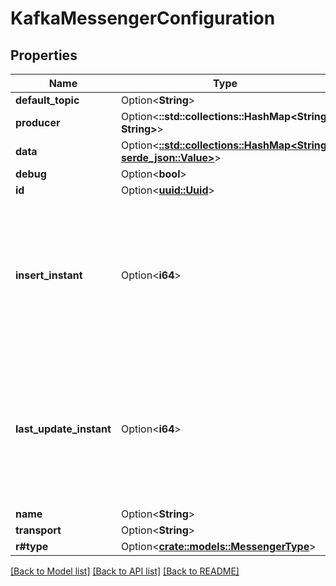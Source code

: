 # KafkaMessengerConfiguration

## Properties

Name | Type | Description | Notes
------------ | ------------- | ------------- | -------------
**default_topic** | Option<**String**> |  | [optional]
**producer** | Option<**::std::collections::HashMap<String, String>**> |  | [optional]
**data** | Option<[**::std::collections::HashMap<String, serde_json::Value>**](serde_json::Value.md)> |  | [optional]
**debug** | Option<**bool**> |  | [optional]
**id** | Option<[**uuid::Uuid**](uuid::Uuid.md)> |  | [optional]
**insert_instant** | Option<**i64**> | The number of milliseconds since the unix epoch: January 1, 1970 00:00:00 UTC. This value is always in UTC. | [optional]
**last_update_instant** | Option<**i64**> | The number of milliseconds since the unix epoch: January 1, 1970 00:00:00 UTC. This value is always in UTC. | [optional]
**name** | Option<**String**> |  | [optional]
**transport** | Option<**String**> |  | [optional]
**r#type** | Option<[**crate::models::MessengerType**](MessengerType.md)> |  | [optional]

[[Back to Model list]](../README.md#documentation-for-models) [[Back to API list]](../README.md#documentation-for-api-endpoints) [[Back to README]](../README.md)



